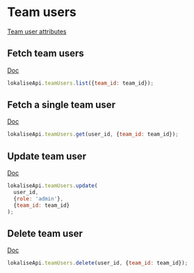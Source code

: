 # Team users

[Team user attributes](https://app.lokalise.com/api2docs/curl/#object-team-users)

## Fetch team users

[Doc](https://app.lokalise.com/api2docs/curl/#transition-list-all-team-users-get)

```js
lokaliseApi.teamUsers.list({team_id: team_id});
```

## Fetch a single team user

[Doc](https://app.lokalise.com/api2docs/curl/#transition-retrieve-a-team-user-get)

```js
lokaliseApi.teamUsers.get(user_id, {team_id: team_id});
```

## Update team user

[Doc](https://app.lokalise.com/api2docs/curl/#transition-update-a-team-user-put)

```js
lokaliseApi.teamUsers.update(
  user_id,
  {role: 'admin'},
  {team_id: team_id}
);
```

## Delete team user

[Doc](https://app.lokalise.com/api2docs/curl/#transition-delete-a-team-user-delete)

```js
lokaliseApi.teamUsers.delete(user_id, {team_id: team_id});
```
